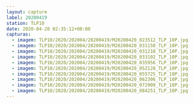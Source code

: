 ```yaml
---
layout: capture
label: 20200419
station: TLP10
date: 2020-04-20 02:35:12+00:00
capturas:
  - imagem: TLP10/2020/202004/20200419/M20200420_023512_TLP_10P.jpg
  - imagem: TLP10/2020/202004/20200419/M20200420_031150_TLP_10P.jpg
  - imagem: TLP10/2020/202004/20200419/M20200420_031210_TLP_10P.jpg
  - imagem: TLP10/2020/202004/20200419/M20200420_033102_TLP_10P.jpg
  - imagem: TLP10/2020/202004/20200419/M20200420_035956_TLP_10P.jpg
  - imagem: TLP10/2020/202004/20200419/M20200420_052128_TLP_10P.jpg
  - imagem: TLP10/2020/202004/20200419/M20200420_055725_TLP_10P.jpg
  - imagem: TLP10/2020/202004/20200419/M20200420_062306_TLP_10P.jpg
  - imagem: TLP10/2020/202004/20200419/M20200420_072909_TLP_10P.jpg
  - imagem: TLP10/2020/202004/20200419/M20200420_084251_TLP_10P.jpg
---
```

